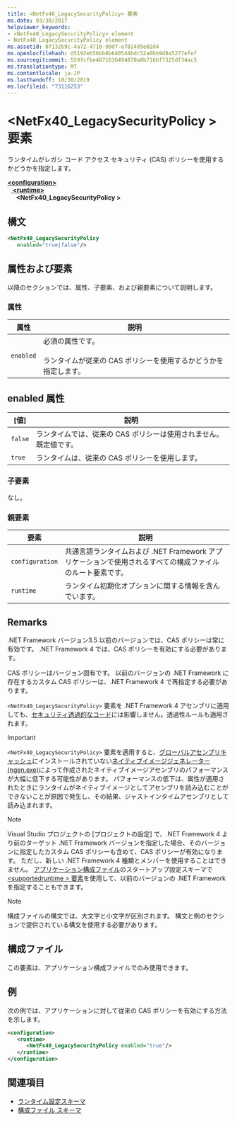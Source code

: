 ```yaml
---
title: <NetFx40_LegacySecurityPolicy> 要素
ms.date: 03/30/2017
helpviewer_keywords:
- <NetFx40_LegacySecurityPolicy> element
- NetFx40_LegacySecurityPolicy element
ms.assetid: 07132b9c-4a72-4710-99d7-e702405e02d4
ms.openlocfilehash: d5192eb56bb8b640544bdc52a0bb9d8a5277efef
ms.sourcegitcommit: 559fcfbe4871636494870a8b716bf7325df34ac5
ms.translationtype: MT
ms.contentlocale: ja-JP
ms.lasthandoff: 10/30/2019
ms.locfileid: "73116253"
---
```

# <a name="netfx40_legacysecuritypolicy-element"></a>\<NetFx40_LegacySecurityPolicy > 要素

ランタイムがレガシ コード アクセス セキュリティ (CAS) ポリシーを使用するかどうかを指定します。

[ **\<configuration>** ](../configuration-element.md)\
&nbsp;&nbsp;[ **\<runtime>** ](runtime-element.md)\
&nbsp;&nbsp;&nbsp;&nbsp; **\<NetFx40_LegacySecurityPolicy >**  

## <a name="syntax"></a>構文

```xml
<NetFx40_LegacySecurityPolicy
   enabled="true|false"/>
```

## <a name="attributes-and-elements"></a>属性および要素

以降のセクションでは、属性、子要素、および親要素について説明します。

### <a name="attributes"></a>属性

|属性|説明|
|---------------|-----------------|
|`enabled`|必須の属性です。<br /><br /> ランタイムが従来の CAS ポリシーを使用するかどうかを指定します。|

## <a name="enabled-attribute"></a>enabled 属性

|[値]|説明|
|-----------|-----------------|
|`false`|ランタイムでは、従来の CAS ポリシーは使用されません。 既定値です。|
|`true`|ランタイムは、従来の CAS ポリシーを使用します。|

### <a name="child-elements"></a>子要素

なし。

### <a name="parent-elements"></a>親要素

|要素|説明|
|-------------|-----------------|
|`configuration`|共通言語ランタイムおよび .NET Framework アプリケーションで使用されるすべての構成ファイルのルート要素です。|
|`runtime`|ランタイム初期化オプションに関する情報を含んでいます。|

## <a name="remarks"></a>Remarks

.NET Framework バージョン3.5 以前のバージョンでは、CAS ポリシーは常に有効です。 .NET Framework 4 では、CAS ポリシーを有効にする必要があります。

CAS ポリシーはバージョン固有です。 以前のバージョンの .NET Framework に存在するカスタム CAS ポリシーは、.NET Framework 4 で再指定する必要があります。

`<NetFx40_LegacySecurityPolicy>` 要素を .NET Framework 4 アセンブリに適用しても、[セキュリティ透過的なコード](../../../misc/security-transparent-code.md)には影響しません。透過性ルールも適用されます。

> [!IMPORTANT]
> `<NetFx40_LegacySecurityPolicy>` 要素を適用すると、[グローバルアセンブリキャッシュ](../../../app-domains/gac.md)にインストールされていない[ネイティブイメージジェネレーター (ngen.exe)](../../../tools/ngen-exe-native-image-generator.md)によって作成されたネイティブイメージアセンブリのパフォーマンスが大幅に低下する可能性があります。 パフォーマンスの低下は、属性が適用されたときにランタイムがネイティブイメージとしてアセンブリを読み込むことができないことが原因で発生し、その結果、ジャストインタイムアセンブリとして読み込まれます。

> [!NOTE]
> Visual Studio プロジェクトの [プロジェクトの設定] で、.NET Framework 4 より前のターゲット .NET Framework バージョンを指定した場合、そのバージョンに指定したカスタム CAS ポリシーも含めて、CAS ポリシーが有効になります。 ただし、新しい .NET Framework 4 種類とメンバーを使用することはできません。 [アプリケーション構成ファイル](../../index.md)のスタートアップ設定スキーマで[\<supportedruntime > 要素](../startup/supportedruntime-element.md)を使用して、以前のバージョンの .NET Framework を指定することもできます。

> [!NOTE]
> 構成ファイルの構文では、大文字と小文字が区別されます。 構文と例のセクションで提供されている構文を使用する必要があります。

## <a name="configuration-file"></a>構成ファイル

この要素は、アプリケーション構成ファイルでのみ使用できます。

## <a name="example"></a>例

次の例では、アプリケーションに対して従来の CAS ポリシーを有効にする方法を示します。

```xml
<configuration>
   <runtime>
      <NetFx40_LegacySecurityPolicy enabled="true"/>
   </runtime>
</configuration>
```

## <a name="see-also"></a>関連項目

- [ランタイム設定スキーマ](index.md)
- [構成ファイル スキーマ](../index.md)
